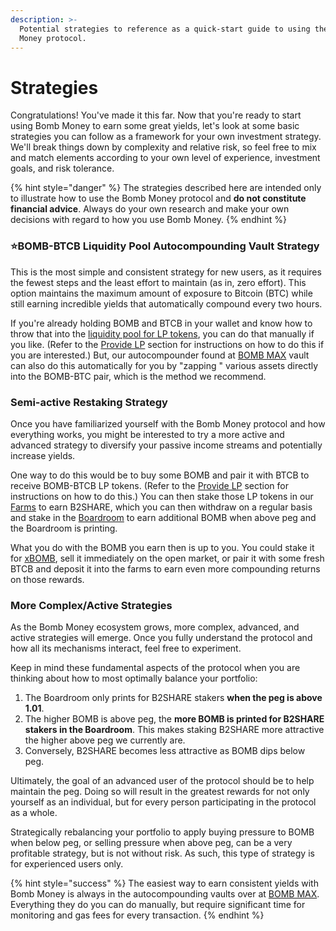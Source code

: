 ```yaml
---
description: >-
  Potential strategies to reference as a quick-start guide to using the Bomb
  Money protocol.
---
```


# Strategies

Congratulations! You've made it this far. Now that you're ready to start using Bomb Money to earn some great yields, let's look at some basic strategies you can follow as a framework for your own investment strategy. We'll break things down by complexity and relative risk, so feel free to mix and match elements according to your own level of experience, investment goals, and risk tolerance.

{% hint style="danger" %}
The strategies described here are intended only to illustrate how to use the Bomb Money protocol and **do not constitute financial advice**. Always do your own research and make your own decisions with regard to how you use Bomb Money.
{% endhint %}

### **⭐BOMB-BTCB Liquidity Pool Autocompounding Vault Strategy**

This is the most simple and consistent strategy for new users, as it requires the fewest steps and the least effort to maintain (as in, zero effort). This option maintains the maximum amount of exposure to Bitcoin (BTC) while still earning incredible yields that automatically compound every two hours.

If you're already holding BOMB and BTCB in your wallet and know how to throw that into the [liquidity pool for LP tokens](https://pancakeswap.finance/v2/add/0x7130d2A12B9BCbFAe4f2634d864A1Ee1Ce3Ead9c/0x522348779DCb2911539e76A1042aA922F9C47Ee3), you can do that manually if you like. (Refer to the [Provide LP](../helpful-guides/provide-lp.md) section for instructions on how to do this if you are interested.) But, our autocompounder found at [BOMB MAX](https://www.bomb.app/farm) vault can also do this automatically for you by "zapping " various assets directly into the BOMB-BTC pair, which is the method we recommend.&#x20;

### Semi-active Restaking Strategy

Once you have familiarized yourself with the Bomb Money protocol and how everything works, you might be interested to try a more active and advanced strategy to diversify your passive income streams and potentially increase yields.

One way to do this would be to buy some BOMB and pair it with BTCB to receive BOMB-BTCB LP tokens. (Refer to the [Provide LP](../helpful-guides/provide-lp.md) section for instructions on how to do this.) You can then stake those LP tokens in our [Farms](../protocol/earning-opportunities/farms.md) to earn B2SHARE, which you can then withdraw on a regular basis and stake in the [Boardroom](../protocol/earning-opportunities/boardroom.md) to earn additional BOMB when above peg and the Boardroom is printing.

What you do with the BOMB you earn then is up to you. You could stake it for [xBOMB](../protocol/earning-opportunities/xbomb-bomb-staking.md), sell it immediately on the open market, or pair it with some fresh BTCB and deposit it into the farms to earn even more compounding returns on those rewards.

### **More Complex/Active Strategies**

As the Bomb Money ecosystem grows, more complex, advanced, and active strategies will emerge. Once you fully understand the protocol and how all its mechanisms interact, feel free to experiment.

Keep in mind these fundamental aspects of the protocol when you are thinking about how to most optimally balance your portfolio:

1. The Boardroom only prints for B2SHARE stakers **when the peg is above 1.01**.
2. The higher BOMB is above peg, the **more BOMB is printed for B2SHARE stakers in the Boardroom**. This makes staking B2SHARE more attractive the higher above peg we currently are.
3. Conversely, B2SHARE becomes less attractive as BOMB dips below peg.

Ultimately, the goal of an advanced user of the protocol should be to help maintain the peg. Doing so will result in the greatest rewards for not only yourself as an individual, but for every person participating in the protocol as a whole.

Strategically rebalancing your portfolio to apply buying pressure to BOMB when below peg, or selling pressure when above peg, can be a very profitable strategy, but is not without risk. As such, this type of strategy is for experienced users only.

{% hint style="success" %}
The easiest way to earn consistent yields with Bomb Money is always in the autocompounding vaults over at [BOMB MAX](https://www.bomb.app/). Everything they do you can do manually, but require significant time for monitoring and gas fees for every transaction.
{% endhint %}
